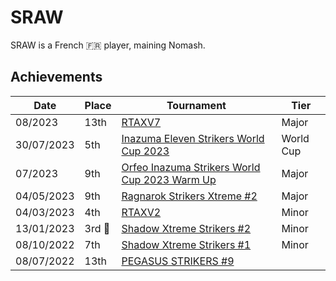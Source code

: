 # SRAW

SRAW is a French :fr: player, maining Nomash.

## Achievements

|Date|Place|Tournament|Tier|
|-|-|-|-|
| 08/2023 | 13th | [RTAXV7](../../tournaments/rtaxv/rtaxv7.md) | Major |
| 30/07/2023 | 5th | [Inazuma Eleven Strikers World Cup 2023](../../tournaments/worldcup23.md) | World Cup |
| 07/2023 | 9th | [Orfeo Inazuma Strikers World Cup 2023 Warm Up](../../tournaments/misc/orfeowc.md) | Major |
| 04/05/2023 | 9th | [Ragnarok Strikers Xtreme #2](../../tournaments/ragna/ragnax4.md) | Major |
| 04/03/2023 | 4th | [RTAXV2](../../tournaments/rtaxv/rtaxv2.md) | Minor |
| 13/01/2023 |3rd :3rd_place_medal: | [Shadow Xtreme Strikers #2](../../tournaments/shadow/shadow2.md) | Minor |
| 08/10/2022 | 7th | [Shadow Xtreme Strikers #1](../../tournaments/shadow/shadow1.md) | Minor |
| 08/07/2022 | 13th | [PEGASUS STRIKERS #9](../../tournaments/pegasus/pegasus9.md) | | Major |